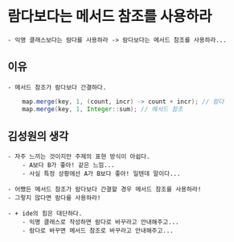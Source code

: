 # 람다보다는 메서드 참조를 사용하라
    - 익명 클래스보다는 람다를 사용하라 -> 람다보다는 메서드 참조를 사용하라...

## 이유
    - 메서드 참조가 람다보다 간결하다.
    
```java
    map.merge(key, 1, (count, incr) -> count + incr); // 람다
    map.merge(key, 1, Integer::sum); // 메서드 참조
```

## 김성원의 생각
    - 자주 느끼는 것이지만 주제의 표현 방식이 아쉽다.
        - A보다 B가 좋아! 같은 느낌...
        - 사실 특정 상황에선 A가 B보다 좋아! 일텐데 말이다...

    - 어쨌든 메서드 참조가 람다보다 간결할 경우 메서드 참조를 사용하라!
    - 그렇지 않다면 람다를 사용하라!

    - + ide의 힘은 대단하다.
        - 익명 클래스로 작성하면 람다로 바꾸라고 안내해주고...
        - 람다로 바꾸면 메서드 참조로 바꾸라고 안내해주고...
        